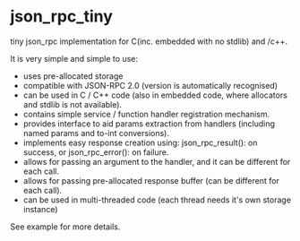 json_rpc_tiny
=============

tiny json_rpc implementation for C(inc. embedded with no stdlib) and /c++.

It is very simple and simple to use:
 - uses pre-allocated storage
 - compatible with JSON-RPC 2.0 (version is automatically recognised)
 - can be used in C / C++ code (also in embedded code, where allocators and stdlib is not available).
 - contains simple service / function handler registration mechanism.
 - provides interface to aid params extraction from handlers (including named params and to-int conversions).
 - implements easy response creation using: json_rpc_result(): on success, 
   or json_rpc_error(): on failure.
 - allows for passing an argument to the handler, and it can be different for each call.
 - allows for passing pre-allocated response buffer (can be different for each call).
 - can be used in multi-threaded code (each thread needs it's own storage instance)
 
See example for more details.
